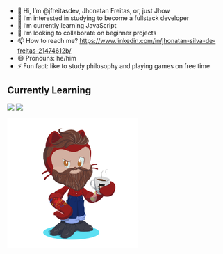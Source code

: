  <link rel="stylesheet" type='text/css' href="https://cdn.jsdelivr.net/gh/devicons/devicon@latest/devicon.min.css" />
 
- 👋 Hi, I’m @jfreitasdev, Jhonatan Freitas, or, just Jhow
- 👀 I’m interested in studying to become a fullstack developer
- 🌱 I’m currently learning JavaScript
- 💞️ I’m looking to collaborate on beginner projects
- 📫 How to reach me?  https://www.linkedin.com/in/jhonatan-silva-de-freitas-21474612b/
- 😄 Pronouns: he/him
- ⚡ Fun fact: like to study philosophy and playing games on free time

## Currently Learning
<img src="https://cdn.jsdelivr.net/gh/devicons/devicon@latest/icons/javascript/javascript-original.svg" width="50" heigh="100" />  <img src="https://cdn.jsdelivr.net/gh/devicons/devicon@latest/icons/nodejs/nodejs-original.svg" width="50" heigh="100"/>
          
          

<img src="octocat-1732123999813.png" width="300" heigh="600">
